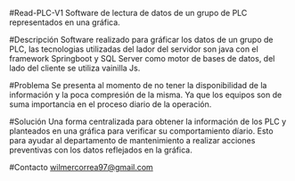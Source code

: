 #Read-PLC-V1 
Software de lectura de datos de un grupo de PLC representados en una gráfica.

#Descripción
Software realizado para gráficar los datos de un grupo de PLC, las tecnologias utilizadas del lador del servidor son java con el framework Springboot y SQL Server como motor de bases de datos, del lado del cliente se utiliza vainilla Js.

#Problema
Se presenta al momento de no tener la disponibilidad de la información y la poca compresión de la misma. Ya que los equipos son de suma importancia en el proceso diario de la operación.

#Solución
Una forma centralizada para obtener la información de los PLC y planteados en una gráfica para verificar su comportamiento díario. Esto para ayudar al departamento de mantenimiento a realizar acciones preventivas con los datos reflejados en la gráfica.

#Contacto
wilmercorrea97@gmail.com
